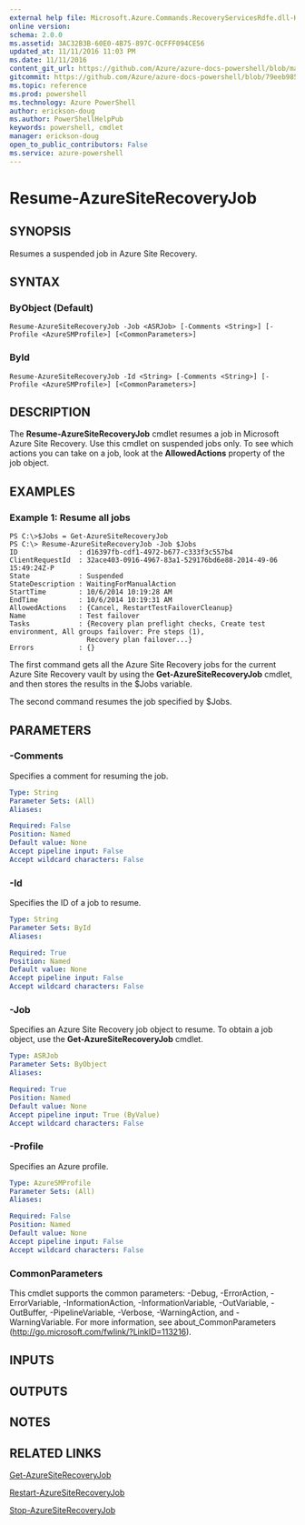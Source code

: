 ```yaml
---
external help file: Microsoft.Azure.Commands.RecoveryServicesRdfe.dll-Help.xml
online version: 
schema: 2.0.0
ms.assetid: 3AC32B3B-60E0-4B75-897C-0CFFF094CE56
updated_at: 11/11/2016 11:03 PM
ms.date: 11/11/2016
content_git_url: https://github.com/Azure/azure-docs-powershell/blob/master/azureps-cmdlets-docs/ServiceManagement/Azure.SiteRecovery/v2.1.0/Resume-AzureSiteRecoveryJob.md
gitcommit: https://github.com/Azure/azure-docs-powershell/blob/79eeb985ea480979357fb4695832a0c3d29a48bf/azureps-cmdlets-docs/ServiceManagement/Azure.SiteRecovery/v2.1.0/Resume-AzureSiteRecoveryJob.md
ms.topic: reference
ms.prod: powershell
ms.technology: Azure PowerShell
author: erickson-doug
ms.author: PowerShellHelpPub
keywords: powershell, cmdlet
manager: erickson-doug
open_to_public_contributors: False
ms.service: azure-powershell
---
```


# Resume-AzureSiteRecoveryJob

## SYNOPSIS
Resumes a suspended job in Azure Site Recovery.

## SYNTAX

### ByObject (Default)
```
Resume-AzureSiteRecoveryJob -Job <ASRJob> [-Comments <String>] [-Profile <AzureSMProfile>] [<CommonParameters>]
```

### ById
```
Resume-AzureSiteRecoveryJob -Id <String> [-Comments <String>] [-Profile <AzureSMProfile>] [<CommonParameters>]
```

## DESCRIPTION
The **Resume-AzureSiteRecoveryJob** cmdlet resumes a job in Microsoft Azure Site Recovery.
Use this cmdlet on suspended jobs only.
To see which actions you can take on a job, look at the **AllowedActions** property of the job object.

## EXAMPLES

### Example 1: Resume all jobs
```
PS C:\>$Jobs = Get-AzureSiteRecoveryJob  
PS C:\> Resume-AzureSiteRecoveryJob -Job $Jobs
ID               : d16397fb-cdf1-4972-b677-c333f3c557b4
ClientRequestId  : 32ace403-0916-4967-83a1-529176bd6e88-2014-49-06 15:49:24Z-P
State            : Suspended
StateDescription : WaitingForManualAction
StartTime        : 10/6/2014 10:19:28 AM
EndTime          : 10/6/2014 10:19:31 AM
AllowedActions   : {Cancel, RestartTestFailoverCleanup}
Name             : Test failover
Tasks            : {Recovery plan preflight checks, Create test environment, All groups failover: Pre steps (1), 
                   Recovery plan failover...} 
Errors           : {}
```

The first command gets all the Azure Site Recovery jobs for the current Azure Site Recovery vault by using the **Get-AzureSiteRecoveryJob** cmdlet, and then stores the results in the $Jobs variable.

The second command resumes the job specified by $Jobs.

## PARAMETERS

### -Comments
Specifies a comment for resuming the job.

```yaml
Type: String
Parameter Sets: (All)
Aliases: 

Required: False
Position: Named
Default value: None
Accept pipeline input: False
Accept wildcard characters: False
```

### -Id
Specifies the ID of a job to resume.

```yaml
Type: String
Parameter Sets: ById
Aliases: 

Required: True
Position: Named
Default value: None
Accept pipeline input: False
Accept wildcard characters: False
```

### -Job
Specifies an Azure Site Recovery job object to resume.
To obtain a job object, use the **Get-AzureSiteRecoveryJob** cmdlet.

```yaml
Type: ASRJob
Parameter Sets: ByObject
Aliases: 

Required: True
Position: Named
Default value: None
Accept pipeline input: True (ByValue)
Accept wildcard characters: False
```

### -Profile
Specifies an Azure profile.

```yaml
Type: AzureSMProfile
Parameter Sets: (All)
Aliases: 

Required: False
Position: Named
Default value: None
Accept pipeline input: False
Accept wildcard characters: False
```

### CommonParameters
This cmdlet supports the common parameters: -Debug, -ErrorAction, -ErrorVariable, -InformationAction, -InformationVariable, -OutVariable, -OutBuffer, -PipelineVariable, -Verbose, -WarningAction, and -WarningVariable. For more information, see about_CommonParameters (http://go.microsoft.com/fwlink/?LinkID=113216).

## INPUTS

## OUTPUTS

## NOTES

## RELATED LINKS

[Get-AzureSiteRecoveryJob](xref:ServiceManagement/Azure.SiteRecovery/v2.1.0/Get-AzureSiteRecoveryJob.md)

[Restart-AzureSiteRecoveryJob](xref:ServiceManagement/Azure.SiteRecovery/v2.1.0/Restart-AzureSiteRecoveryJob.md)

[Stop-AzureSiteRecoveryJob](xref:ServiceManagement/Azure.SiteRecovery/v2.1.0/Stop-AzureSiteRecoveryJob.md)


